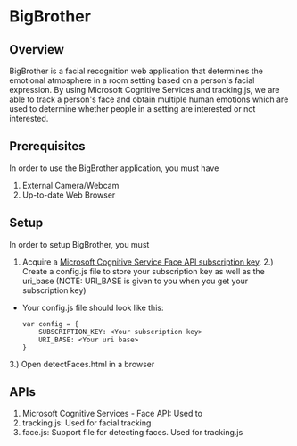 # BigBrother
## Overview
BigBrother is a facial recognition web application that determines the emotional atmosphere in a room setting based on a person's facial expression. By using Microsoft Cognitive Services and tracking.js, we are able to track a person's face and obtain multiple human emotions which are used to determine whether people in a setting are interested or not interested. 

## Prerequisites
In order to use the BigBrother application, you must have
1. External Camera/Webcam
2. Up-to-date Web Browser

## Setup
In order to setup BigBrother, you must 
1. Acquire a [Microsoft Cognitive Service Face API subscription key](https://azure.microsoft.com/en-us/try/cognitive-services/). 2.) Create a config.js file to store your subscription key as well as the uri_base (NOTE: URI_BASE is given to you when you get your subscription key)
  * Your config.js file should look like this:
    ```
    var config = {
        SUBSCRIPTION_KEY: <Your subscription key>
        URI_BASE: <Your uri base>
    }
    ```
3.) Open detectFaces.html in a browser

## APIs
1. Microsoft Cognitive Services - Face API: Used to 
2. tracking.js: Used for facial tracking
3. face.js: Support file for detecting faces. Used for tracking.js
